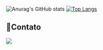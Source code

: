 ![Anurag's GitHub stats](https://github-readme-stats.vercel.app/api?username=danieldemoura&show_icons=true&theme=radical)
[![Top Langs](https://github-readme-stats.vercel.app/api/top-langs/?username=danieldemoura&layout=compactlayout&theme=radical)](https://github.com/danieldemoura/github-readme-stats)

## 👤Contato
<a href="" target="_blank">
  <img src="https://img.shields.io/badge/LinkedIn-0077B5?style=for-the-badge&logo=linkedin&logoColor=white">
</a>
